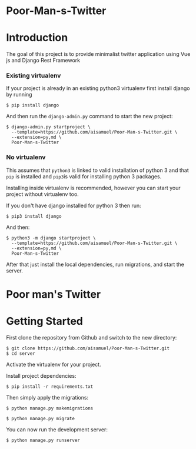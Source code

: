 # Poor-Man-s-Twitter

# Introduction

The goal of this project is to provide minimalist twitter application using Vue js and Django Rest Framework

### Existing virtualenv

If your project is already in an existing python3 virtualenv first install django by running

    $ pip install django
    
And then run the `django-admin.py` command to start the new project:

    $ django-admin.py startproject \
      --template=https://github.com/aisamuel/Poor-Man-s-Twitter.git \
      --extension=py,md \
      Poor-Man-s-Twitter
      
### No virtualenv

This assumes that `python3` is linked to valid installation of python 3 and that `pip` is installed and `pip3`is valid
for installing python 3 packages.

Installing inside virtualenv is recommended, however you can start your project without virtualenv too.

If you don't have django installed for python 3 then run:

    $ pip3 install django
    
And then:

    $ python3 -m django startproject \
      --template=https://github.com/aisamuel/Poor-Man-s-Twitter.git \
      --extension=py,md \
      Poor-Man-s-Twitter
      
      
After that just install the local dependencies, run migrations, and start the server.


# Poor man's Twitter

# Getting Started

First clone the repository from Github and switch to the new directory:

    $ git clone https://github.com/aisamuel/Poor-Man-s-Twitter.git
    $ cd server
    
Activate the virtualenv for your project.
    
Install project dependencies:

    $ pip install -r requirements.txt   
    
Then simply apply the migrations:

    $ python manage.py makemigrations  

    $ python manage.py migrate
    

You can now run the development server:

    $ python manage.py runserver